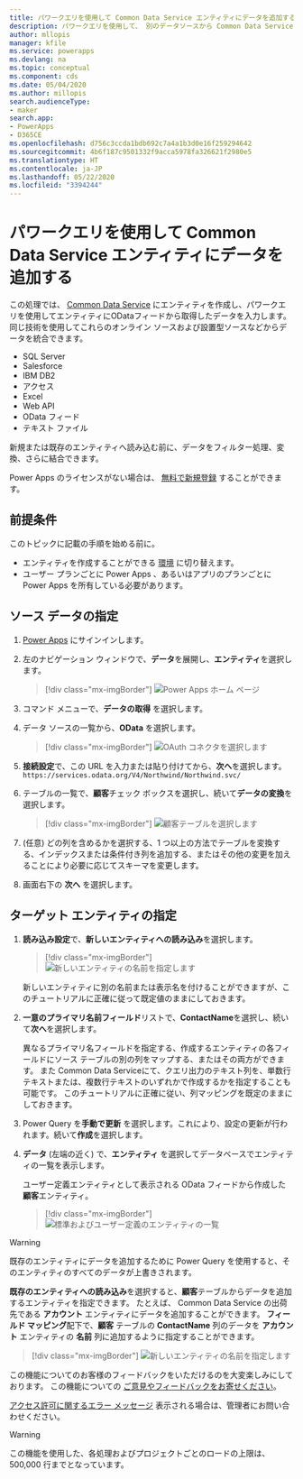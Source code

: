 ```yaml
---
title: パワークエリを使用して Common Data Service エンティティにデータを追加する | Microsoft Docs
description: パワークエリを使用して、 別のデータソースから Common Data Service 内の新規または既存のエンティティに、データを追加する手順。
author: mllopis
manager: kfile
ms.service: powerapps
ms.devlang: na
ms.topic: conceptual
ms.component: cds
ms.date: 05/04/2020
ms.author: millopis
search.audienceType:
- maker
search.app:
- PowerApps
- D365CE
ms.openlocfilehash: d756c3ccda1bdb692c7a4a1b3d0e16f259294642
ms.sourcegitcommit: 4b6f187c9501332f9acca5978fa326621f2980e5
ms.translationtype: HT
ms.contentlocale: ja-JP
ms.lasthandoff: 05/22/2020
ms.locfileid: "3394244"
---
```

# <a name="add-data-to-an-entity-in-common-data-service-by-using-power-query"></a>パワークエリを使用して Common Data Service エンティティにデータを追加する
この処理では、 [Common Data Service](data-platform-intro.md) にエンティティを作成し、パワークエリを使用してエンティティにODataフィードから取得したデータを入力します。 同じ技術を使用してこれらのオンライン ソースおよび設置型ソースなどからデータを統合できます。

* SQL Server
* Salesforce
* IBM DB2
* アクセス
* Excel
* Web API
* OData フィード
* テキスト ファイル

新規または既存のエンティティへ読み込む前に、データをフィルター処理、変換、さらに結合できます。

Power Apps のライセンスがない場合は、 [無料で新規登録](../signup-for-powerapps.md) することができます。

## <a name="prerequisites"></a>前提条件
このトピックに記載の手順を始める前に。
- エンティティを作成することができる [環境](../canvas-apps/working-with-environments.md) に切り替えます。
- ユーザー プランごとに  Power Apps  、あるいはアプリのプランごとに Power Apps を所有している必要があります。

## <a name="specify-the-source-data"></a>ソース データの指定

1. [Power Apps](https://make.powerapps.com/?utm_source=padocs&utm_medium=linkinadoc&utm_campaign=referralsfromdoc) にサインインします。

1. 左のナビゲーション ウィンドウで、**データ**を展開し、**エンティティ**を選択します。 

    > [!div class="mx-imgBorder"] 
    > ![Power Apps ホーム ページ](./media/data-platform-cds-newentity-pq/entities-get-data.png)

1. コマンド メニューで、**データの取得** を選択します。

1. データ ソースの一覧から、**OData** を選択します。

    > [!div class="mx-imgBorder"] 
    > ![OAuth コネクタを選択します](./media/data-platform-cds-newentity-pq/choose-odata.png)

1. **接続設定**で、この URL を入力または貼り付けてから、**次へ**を選択します。<br>
`https://services.odata.org/V4/Northwind/Northwind.svc/`

1. テーブルの一覧で、**顧客**チェック ボックスを選択し、続いて**データの変換**を選択します。

    > [!div class="mx-imgBorder"] 
    > ![顧客テーブルを選択します](./media/data-platform-cds-newentity-pq/select-table.png)

1. (任意) どの列を含めるかを選択する、1 つ以上の方法でテーブルを変換する、インデックスまたは条件付き列を追加する、またはその他の変更を加えることにより必要に応じてスキーマを変更します。

1. 画面右下の **次へ** を選択します。

## <a name="specify-the-target-entity"></a>ターゲット エンティティの指定
1. **読み込み設定**で、**新しいエンティティへの読み込み**を選択します。

    > [!div class="mx-imgBorder"] 
    > ![新しいエンティティの名前を指定します](./media/data-platform-cds-newentity-pq/new-entity-name.png)

    新しいエンティティに別の名前または表示名を付けることができますが、このチュートリアルに正確に従って既定値のままにしておきます。

1. **一意のプライマリ名前フィールド**リストで、**ContactName**を選択し、続いて**次へ**を選択します。

    異なるプライマリ名フィールドを指定する、作成するエンティティの各フィールドにソース テーブルの別の列をマップする、またはその両方ができます。 また Common Data Serviceにて、クエリ出力のテキスト列を、単数行テキストまたは、複数行テキストのいずれかで作成するかを指定することも可能です。 このチュートリアルに正確に従い、列マッピングを既定のままにしておきます。

1. Power Query を**手動で更新** を選択します。これにより、設定の更新が行われます。続いて**作成**を選択します。

1. **データ** (左端の近く) で、**エンティティ** を選択してデータベースでエンティティの一覧を表示します。

    ユーザー定義エンティティとして表示される OData フィードから作成した**顧客**エンティティ。

    > [!div class="mx-imgBorder"] 
    > ![標準およびユーザー定義のエンティティの一覧](./media/data-platform-cds-newentity-pq/entity-list.png)

> [!WARNING]
> 既存のエンティティにデータを追加するために Power Query を使用すると、そのエンティティのすべてのデータが上書きされます。

**既存のエンティティへの読み込み**を選択すると、**顧客**テーブルからデータを追加するエンティティを指定できます。 たとえば、 Common Data Service の出荷先である **アカウント** エンティティにデータを追加することができます。 **フィールド マッピング**配下で、**顧客** テーブルの **ContactName** 列のデータを **アカウント** エンティティの **名前** 列に追加するように指定することができます。

  > [!div class="mx-imgBorder"] 
  > ![新しいエンティティの名前を指定します](./media/data-platform-cds-newentity-pq/existing-entity.png)

この機能についてのお客様のフィードバックをいただけるのを大変楽しみにしております。 この機能についての [ご意見やフィードバックをお寄せください](https://powerusers.microsoft.com/t5/PowerApps-Community/ct-p/PowerApps1)。

[アクセス許可に関するエラー メッセージ](data-platform-cds-newentity-troubleshooting-mashup.md) 表示される場合は、管理者にお問い合わせください。

> [!WARNING]
> この機能を使用した、各処理およびプロジェクトごとのロードの上限は、500,000 行までとなっています。
